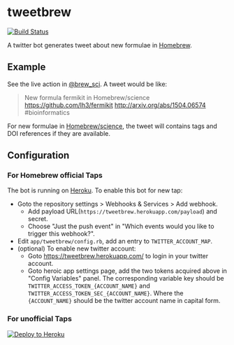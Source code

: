 # tweetbrew

[![Build Status](https://travis-ci.org/Homebrew/tweetbrew.svg?branch=master)](https://travis-ci.org/Homebrew/tweetbrew)

A twitter bot generates tweet about new formulae in [Homebrew](http://brew.sh).

## Example

See the live action in [@brew_sci](https://twitter.com/brew_sci). A tweet would be like:

> New formula fermikit in Homebrew/science https://github.com/lh3/fermikit  http://arxiv.org/abs/1504.06574  #bioinformatics

For new formulae in [Homebrew/science](https://github.com/Homebrew/homebrew-science), the tweet will contains tags and DOI references if they are available.

## Configuration

### For Homebrew official Taps

The bot is running on [Heroku](https://www.heroku.com). To enable this bot for new tap:

* Goto the repository settings > Webhooks & Services > Add webhook.
  * Add payload URL(`https://tweetbrew.herokuapp.com/payload`) and secret.
  * Choose "Just the push event" in "Which events would you like to trigger this webhook?".
* Edit `app/tweetbrew/config.rb`, add an entry to `TWITTER_ACCOUNT_MAP`.
* (optional) To enable new twitter account:
  * Goto https://tweetbrew.herokuapp.com/ to login in your twitter account.
  * Goto heroic app settings page, add the two tokens acquired above in "Config Variables" panel. The corresponding variable key should be `TWITTER_ACCESS_TOKEN_{ACCOUNT_NAME}` and `TWITTER_ACCESS_TOKEN_SEC_{ACCOUNT_NAME}`. Where the `{ACCOUNT_NAME}` should be the twitter account name in capital form.

### For unofficial Taps

[![Deploy to Heroku](https://www.herokucdn.com/deploy/button.svg)](https://heroku.com/deploy)

